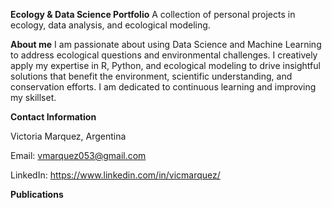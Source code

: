 **Ecology & Data Science Portfolio**
A collection of personal projects in ecology, data analysis, and ecological modeling.

**About me**
I am passionate about using Data Science and Machine Learning to address ecological questions and environmental challenges. I creatively apply my expertise in R, Python, and ecological modeling to drive insightful solutions that benefit the environment, scientific understanding, and conservation efforts. I am dedicated to continuous learning and improving my skillset.

**Contact Information**

Victoria Marquez, Argentina

Email: vmarquez053@gmail.com

LinkedIn: https://www.linkedin.com/in/vicmarquez/

**Publications**
